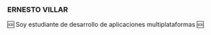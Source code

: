 ### ERNESTO VILLAR
<!-- ![This is an image](https://github.com/ernestoo-v/ernestoo-v/blob/main/assets/Captura%20de%20pantalla_20230213_100634.png) -->

:sos: Soy estudiante de desarrollo de aplicaciones multiplataformas :sos:





<!--
**ernestoo-v/ernestoo-v** is a ✨ _special_ ✨ repository because its `README.md` (this file) appears on your GitHub profile.

Here are some ideas to get you started:

- 🔭 I’m currently working on ...
- 🌱 I’m currently learning ...
- 👯 I’m looking to collaborate on ...
- 🤔 I’m looking for help with ...
- 💬 Ask me about ...
- 📫 How to reach me: ...
- 😄 Pronouns: ...
- ⚡ Fun fact: ...
-->
